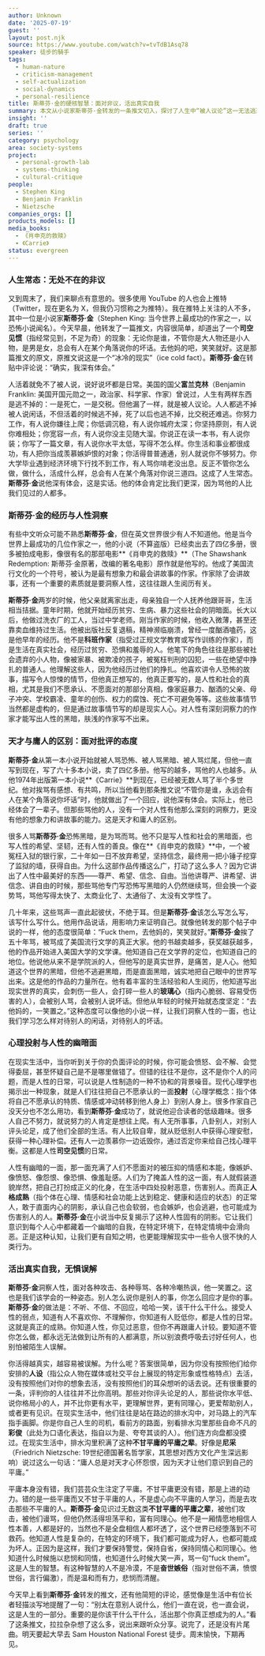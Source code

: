 ```yaml
---
author: Unknown
date: '2025-07-19'
guest: ''
layout: post.njk
source: https://www.youtube.com/watch?v=tvTdB1Asq78
speaker: 徒步的騎手
tags:
  - human-nature
  - criticism-management
  - self-actualization
  - social-dynamics
  - personal-resilience
title: 斯蒂芬·金的硬核智慧：面对非议，活出真实自我
summary: 本文从小说家斯蒂芬·金转发的一条推文切入，探讨了人生中“被人议论”这一无法逃避的常态。通过斯蒂芬·金的个人经历和作品，揭示了人性中幽暗与光明的复杂性，以及天才与庸人对待批评的不同态度。文章强调，面对非议，应保持清醒与自省，活出真实自我，不为取悦他人而改变，这是一种温和而有力的生活智慧。
insight: ''
draft: true
series: ''
category: psychology
area: society-systems
project:
  - personal-growth-lab
  - systems-thinking
  - cultural-critique
people:
  - Stephen King
  - Benjamin Franklin
  - Nietzsche
companies_orgs: []
products_models: []
media_books:
  - 《肖申克的救赎》
  - 《Carrie》
status: evergreen
---
```


### 人生常态：无处不在的非议

又到周末了，我们来聊点有意思的。很多使用 YouTube 的人也会上推特（Twitter，现在更名为 X，但我仍习惯称之为推特）。我在推特上关注的人不多，其中一位是小说家**斯蒂芬·金**（Stephen King: 当今世界上最成功的作家之一，以恐怖小说闻名）。今天早晨，他转发了一篇推文，内容很简单，却道出了一个**司空见惯**（指经常见到，不足为奇）的现象：无论你是谁，不管你是大人物还是小人物，是男是女，总会有人在某个角落说你的坏话。去他妈的吧，笑笑就好。这是那篇推文的原文，原推文说这是一个“冰冷的现实”（ice cold fact）。**斯蒂芬·金**在转贴中评论说：“确实，我深有体会。”

人活着就免不了被人说，说好说坏都是日常。美国的国父**富兰克林**（Benjamin Franklin: 美国开国元勋之一，政治家、科学家、作家）曾说过，人生有两样东西是逃不掉的：一是死亡，一是交税。但他漏了一样，就是被人议论。人人都逃不掉被人说闲话，不但活着的时候逃不掉，死了以后也逃不掉，比交税还难逃。你努力工作，有人说你嫌往上爬；你低调沉稳，有人说你城府太深；你坚持原则，有人说你难相处；你宽容一点，有人说你没主见随大溜。你说正在读一本书，有人说你装；你写了一篇文章，有人说你水平太低，写得不怎么样。你生活和事业都很成功，有人把你当成羡慕嫉妒恨的对象；你活得普普通通，别人就说你不够努力。你大学毕业遇到经济环境下行找不到工作，有人骂你啃老没出息。反正不管你怎么做，做什么，活成什么样，总会有人在某个角落对你说三道四。这成了人生常态。**斯蒂芬·金**说他深有体会，这是实话。他的体会肯定比我们更深，因为骂他的人比我们见过的人都多。

### 斯蒂芬·金的经历与人性洞察

有些中文听众可能不熟悉**斯蒂芬·金**，但在英文世界很少有人不知道他。他是当今世界上最成功的几位作家之一，他的小说（不算盗版）已经卖出去了四亿多册，很多被拍成电影，像很有名的那部电影**《肖申克的救赎》**（The Shawshank Redemption: 斯蒂芬·金原著，改编的著名电影）原作就是他写的。他成了美国流行文化的一个符号，被认为是最有想象力和最会讲故事的作家。作家除了会讲故事，还有一个重要的素质就是要洞察人性，这往往跟人生阅历有关。

**斯蒂芬·金**两岁的时候，他父亲就离家出走，母亲独自一个人抚养他跟哥哥，生活相当拮据。童年时期，他就开始经历贫穷、生病、暴力这些社会的阴暗面。长大以后，他做过洗衣厂的工人，当过中学老师。刚当作家的时候，他收入微薄，甚至还靠卖血维持过生活。他被出版社反复退稿，精神濒临崩溃，曾经一度酗酒嗑药，这是他早年的经历。他不是**科班作家**（指受过正规文学教育或写作训练的作家），而是生活在真实社会，经历过贫穷、恐惧和羞辱的人。他笔下的角色往往是那些被社会遗弃的小人物，像被家暴、被欺凌的孩子，被冤枉判刑的囚犯，一些在绝望中挣扎的普通人。他理解这些人，因为他经历过他们的挣扎。他喜欢讲令人恐怖的故事，描写令人惊悚的情节，但他真正想写的，他真正要写的，是人性和社会的真相，尤其是我们不愿承认、不愿面对的那部分真相，像家庭暴力、酗酒的父亲、母子冲突、学校霸凌、童年的创伤、权力的腐蚀、死亡不可避免等等。这些故事情节当然都是虚构的，但是通过故事情节写的却是现实人心。对人性有深刻洞察力的作家才能写出人性的黑暗，肤浅的作家写不出来。

### 天才与庸人的区别：面对批评的态度

**斯蒂芬·金**从第一本小说开始就被人骂恐怖、被人骂黑暗、被人骂烂尾，但他一直写到现在，写了六十多本小说，卖了四亿多册。他写的越多，骂他的人也越多。从他1974年出版第一本小说**《Carrie》**到现在，已经被无数人骂了半个多世纪。他对挨骂有感想、有共鸣，所以当他看到那条推文说“不管你是谁，永远会有人在某个角落说你坏话”时，他就做出了一个回应，说他深有体会。实际上，他已经体会了一辈子。但那些骂他的人，没有一个对人性有他那么深刻的洞察力，更没有他的想象力和讲故事的能力。这是天才和庸人的区别。

很多人骂**斯蒂芬·金**恐怖黑暗，是为骂而骂。他不只是写人性和社会的黑暗面，也写人性的希望、坚韧，还有人性的善良。像在**《肖申克的救赎》**中，一个被冤枉入狱的银行家，二十年如一日不放弃希望，坚持信念，最终用一把小锤子挖穿了监狱的墙，获得自由。为什么这部作品传播这么广，打动了这么多人？因为它讲出了人性中最美好的东西——尊严、希望、信念、自由。当他讲尊严、讲希望、讲信念、讲自由的时候，那些骂他专门写恐怖写黑暗的人仍然继续骂，但会换一个姿势骂，骂他写得太快了、太商业化了、太通俗了、太没有文学性了。

几十年来，这些骂声一直此起彼伏，不绝于耳。但是**斯蒂芬·金**该怎么写怎么写，该写什么写什么。他用作品说话，用影响力来证明自己。就像他转发的那个帖子中说的一样，他的态度很简单：“Fuck them，去他妈的，笑笑就好。”**斯蒂芬·金**挨了五十年骂，被骂成了美国流行文学的真正大家。他的书越卖越多，获奖越获越多，他的作品开始进入美国大学的文学课。他知道自己在文学界的定位，也知道自己的地位。他说他从来不是学院派的人，但他写的是真实世界，是痛苦，是人心。他知道这个世界的黑暗，但他不逃避黑暗，而是直面黑暗，诚实地把自己眼中的世界写出来。这是他的作品的力量所在。他有着丰富的生活经验和人生阅历，他知道写出现实世界的真实，会刺伤一些人，会打碎一些人的**玻璃心**（指内心脆弱、容易受伤害的人），会被别人骂，会被别人说坏话。但他从年轻的时候开始就态度坚定：“去他妈的，一笑置之。”这种态度可以像他的小说一样，让我们洞察人性的一面，也让我们学习怎么样对待别人的闲话，对待别人的坏话。

### 心理投射与人性的幽暗面

在现实生活中，当你听到关于你的负面评论的时候，你可能会愤怒、会不解、会觉得委屈，甚至怀疑自己是不是哪里做错了。但错的往往不是你，这不是你个人的问题，而是人性的日常，可以说是人性制造的一种不协和的背景噪音。现代心理学也揭示出一种现象，就是人们往往把自己不愿承认的一面**投射**（心理学概念：指个体将自己不愿承认的特质、情感或冲动转移到他人身上）到别人身上。很多作家自己没天分也不怎么用功，看到**斯蒂芬·金**成功了，就说他迎合读者的低级趣味。很多人自己不努力，就说努力的人肯定是想往上爬。有人无所事事，八卦别人，对别人评头论足，成了他们全部的生活。有人比较自卑，就从贬低别人中获得心理安慰，获得一种心理补偿。还有人一边羡慕你一边诋毁你，通过否定你来给自己找心理平衡。这都是人性**司空见惯**的日常。

人性有幽暗的一面，那一面充满了人们不愿面对的被压抑的情感和本能，像嫉妒、像愤怒、像怨恨、像恐惧、像羞耻感。人们为了掩盖人性的这一面，有人就假装道貌岸然，把自己打扮成正义的化身，在生活中四处投射恶意，伤害别人。而真正**人格成熟**（指个体在心理、情感和社会功能上达到稳定、健康和适应的状态）的正常人，敢于直面内心的阴影，承认自己也会软弱，也会嫉妒，也会逃避，也可能成为伤害别人的人。**斯蒂芬·金**在小说当中反复揭示了这种人性固有的阴影。它让我们意识到每个人心中都藏着一个幽暗的自我，在特定环境下，在特定情境中会滑向恶。正是这种认知，让我们更有自知之明，也更能理解现实中一些令人很不快的人类行为。

### 活出真实自我，无惧误解

**斯蒂芬·金**洞察人性，面对各种攻击、各种辱骂、各种冷嘲热讽，他一笑置之。这也是我们该学会的一种姿态。别人怎么说你是别人的事，你怎么回应才是你的事。**斯蒂芬·金**的做法是：不听、不信、不回应，哈哈一笑，该干什么干什么。接受人性的弱点，知道有人不喜欢你、不理解你，你知道有人贬低你，都是人性的日常。这就是真正的成熟。你知道人性，你见过恶意，但你不再跟庸人计较。要知道不管你怎么做，都永远无法做到让所有的人都满意，所以别浪费呼吸去讨好任何人，也别怕被陌生人误解。

你活得越真实，越容易被误解。为什么呢？答案很简单，因为你没有按照他们给你安排的**人设**（指公众人物在媒体或社交平台上展现的特定形象或性格特点）去活，没有按照他们对你的想象去活，没有按照他们的耳朵想听的话去说。还有很重要的一条，评判你的人往往并不比你高明。那些对你评头论足的人，那些说你水平低、说你格局小的人，并不比你更有水平，更理解世界，更有同理心，更爱帮助别人，或者更有见识。在现实生活中，他们往往是站在路边的排水沟中，对马路上的汽车指手画脚。你是你自己人生的司机，看前方的路面，别看排水沟里那些自命不凡的**彩俊**（此处为口语化表达，指自以为是、夸夸其谈的人）。他们连方向盘都没摸过。在现实生活中，排水沟里积满了这种**不甘平庸的平庸之辈**。好像是**尼采**（Friedrich Nietzsche: 19世纪德国著名哲学家，其思想对西方文化产生深远影响）说过这么一句话：“庸人总是对天才心怀怨恨，因为天才让他们意识到自己的平庸。”

平庸本身没有错，我们芸芸众生注定了平庸。不甘平庸更没有错，那是上进的动力。错的是一些平庸而又不甘于平庸的人，不是虚心向不平庸的人学习，而是去攻击那些不平庸的人。**斯蒂芬·金**见识过无数这类**不甘平庸的平庸之辈**，被他们攻击，被他们谩骂，但他仍然活得坦荡平和，富有同理心。他不是一厢情愿地相信人性本善，人都是好的，当然也不是全盘相信人都坏透了，这个世界已经堕落到不可救药。他知道人性是复杂的，在特定的环境下，我们都可能成为好人，也都可能成为坏人。正因为是这样，我们才要保持警觉，保持自省，保持同情心和同理心。他知道什么时候施以悲悯和同情，也知道什么时候大笑一声，骂一句“fuck them”。这是人生的智慧。有这种智慧的人不是冷漠，不是**奋世嫉俗**（指对世俗不满，愤恨世俗，言行偏激），而是温和而有力，悲悯而清醒。

今天早上看到**斯蒂芬·金**转发的推文，还有他简短的评论，感觉像是生活中有位长者轻描淡写地提醒了一句：“别太在意别人说什么，他们一直在说，也一直会说，这是人生的一部分。重要的是你该干什么干什么，活出那个你真正想成为的人。”看了这条推文，拉拉杂杂想了这么多，说出来跟听众分享。说完了，还是没有片尾曲。明天要起大早去 Sam Houston National Forest 徒步。周末愉快，下期再见。